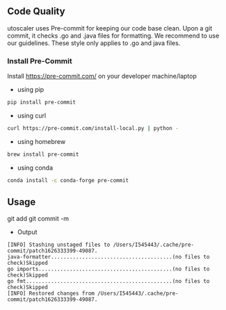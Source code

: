 ## Code Quality
utoscaler uses Pre-commit for keeping our code base clean. Upon a git commit, it checks .go and .java files for formatting.
We recommend to use our guidelines. These style only applies to .go and java files.

### Install Pre-Commit

Install https://pre-commit.com/ on your developer machine/laptop
- using pip
```bash
pip install pre-commit
```
- using curl
```bash
curl https://pre-commit.com/install-local.py | python -
```

- using homebrew
```bash
brew install pre-commit
```
- using conda
```bash
conda install -c conda-forge pre-commit
```

## Usage
git add <files>
git commit -m <message>

- Output
```
[INFO] Stashing unstaged files to /Users/I545443/.cache/pre-commit/patch1626333399-49087.
java-formatter.......................................(no files to check)Skipped
go imports...........................................(no files to check)Skipped
go fmt...............................................(no files to check)Skipped
[INFO] Restored changes from /Users/I545443/.cache/pre-commit/patch1626333399-49087.

```

